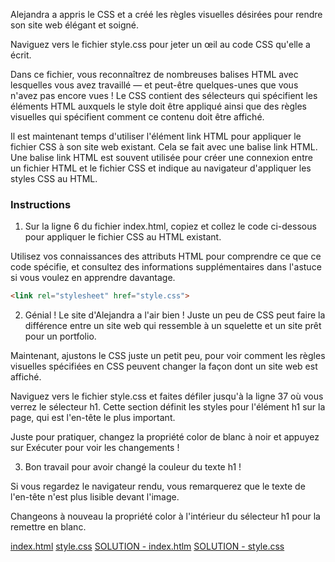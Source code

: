 Alejandra a appris le CSS et a créé les règles visuelles désirées pour rendre son site web élégant et soigné.

Naviguez vers le fichier style.css pour jeter un œil au code CSS qu'elle a écrit.

Dans ce fichier, vous reconnaîtrez de nombreuses balises HTML avec lesquelles vous avez travaillé — et peut-être quelques-unes que vous n'avez pas encore vues ! Le CSS contient des sélecteurs qui spécifient les éléments HTML auxquels le style doit être appliqué ainsi que des règles visuelles qui spécifient comment ce contenu doit être affiché.

Il est maintenant temps d'utiliser l'élément link HTML pour appliquer le fichier CSS à son site web existant. Cela se fait avec une balise link HTML. Une balise link HTML est souvent utilisée pour créer une connexion entre un fichier HTML et le fichier CSS et indique au navigateur d'appliquer les styles CSS au HTML.

### Instructions

1. Sur la ligne 6 du fichier index.html, copiez et collez le code ci-dessous pour appliquer le fichier CSS au HTML existant.

Utilisez vos connaissances des attributs HTML pour comprendre ce que ce code spécifie, et consultez des informations supplémentaires dans l'astuce si vous voulez en apprendre davantage.

```html
<link rel="stylesheet" href="style.css">
```

2. Génial ! Le site d'Alejandra a l'air bien ! Juste un peu de CSS peut faire la différence entre un site web qui ressemble à un squelette et un site prêt pour un portfolio.

Maintenant, ajustons le CSS juste un petit peu, pour voir comment les règles visuelles spécifiées en CSS peuvent changer la façon dont un site web est affiché.

Naviguez vers le fichier style.css et faites défiler jusqu'à la ligne 37 où vous verrez le sélecteur h1. Cette section définit les styles pour l'élément h1 sur la page, qui est l'en-tête le plus important.

Juste pour pratiquer, changez la propriété color de blanc à noir et appuyez sur Exécuter pour voir les changements !

3. Bon travail pour avoir changé la couleur du texte h1 !

Si vous regardez le navigateur rendu, vous remarquerez que le texte de l'en-tête n'est plus lisible devant l'image.

Changeons à nouveau la propriété color à l'intérieur du sélecteur h1 pour la remettre en blanc.

[index.html](/VS%20CODE/Applying%20CSS/index.html)
[style.css](/VS%20CODE/Applying%20CSS/style.css)
[SOLUTION - index.htlm](/VS%20CODE/Applying%20CSS/SOLUTION/index.html)
[SOLUTION - style.css](/VS%20CODE/Applying%20CSS/SOLUTION/style.css)

